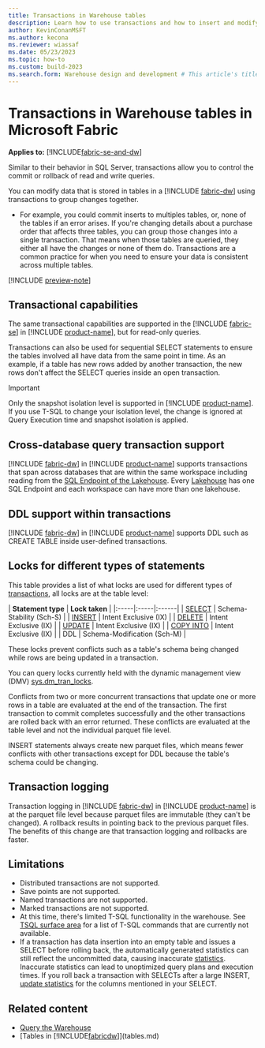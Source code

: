 ```yaml
---
title: Transactions in Warehouse tables
description: Learn how to use transactions and how to insert and modify data in Warehouse tables in Microsoft Fabric.
author: KevinConanMSFT
ms.author: kecona
ms.reviewer: wiassaf
ms.date: 05/23/2023
ms.topic: how-to
ms.custom: build-2023
ms.search.form: Warehouse design and development # This article's title should not change. If so, contact engineering.
---
```

# Transactions in Warehouse tables in Microsoft Fabric

**Applies to:** [!INCLUDE[fabric-se-and-dw](includes/applies-to-version/fabric-se-and-dw.md)]

Similar to their behavior in SQL Server, transactions allow you to control the commit or rollback of read and write queries. 

You can modify data that is stored in tables in a [!INCLUDE [fabric-dw](includes/fabric-dw.md)] using transactions to group changes together. 

- For example, you could commit inserts to multiples tables, or, none of the tables if an error arises. If you're changing details about a purchase order that affects three tables, you can group those changes into a single transaction. That means when those tables are queried, they either all have the changes or none of them do. Transactions are a common practice for when you need to ensure your data is consistent across multiple tables. 

[!INCLUDE [preview-note](../includes/preview-note.md)]

## Transactional capabilities

The same transactional capabilities are supported in the [!INCLUDE [fabric-se](includes/fabric-se.md)] in [!INCLUDE [product-name](../includes/product-name.md)], but for read-only queries.

Transactions can also be used for sequential SELECT statements to ensure the tables involved all have data from the same point in time. As an example, if a table has new rows added by another transaction, the new rows don't affect the SELECT queries inside an open transaction.

> [!IMPORTANT]
> Only the snapshot isolation level is supported in [!INCLUDE [product-name](../includes/product-name.md)]. If you use T-SQL to change your isolation level, the change is ignored at Query Execution time and snapshot isolation is applied.

## Cross-database query transaction support

[!INCLUDE [fabric-dw](includes/fabric-dw.md)] in [!INCLUDE [product-name](../includes/product-name.md)] supports transactions that span across databases that are within the same workspace including reading from the [SQL Endpoint of the Lakehouse](data-warehousing.md#sql-endpoint-of-the-lakehouse). Every [Lakehouse](../data-engineering/lakehouse-overview.md) has one SQL Endpoint and each workspace can have more than one lakehouse.

## DDL support within transactions

[!INCLUDE [fabric-dw](includes/fabric-dw.md)] in [!INCLUDE [product-name](../includes/product-name.md)] supports DDL such as CREATE TABLE inside user-defined transactions.

## Locks for different types of statements

This table provides a list of what locks are used for different types of [transactions](/sql/t-sql/language-elements/transactions-sql-data-warehouse?view=fabric&preserve-view=true), all locks are at the table level:

| **Statement type** | **Lock taken** |
|:-----|:-----|:------|
| [SELECT](/sql/t-sql/queries/select-transact-sql?view=fabric&preserve-view=true) | Schema-Stability (Sch-S) |
| [INSERT](/sql/t-sql/statements/insert-transact-sql?view=fabric&preserve-view=true) | Intent Exclusive (IX) |
| [DELETE](/sql/t-sql/statements/delete-transact-sql?view=fabric&preserve-view=true) | Intent Exclusive (IX) |
| [UPDATE](/sql/t-sql/queries/update-transact-sql?view=fabric&preserve-view=true) | Intent Exclusive (IX) |
| [COPY INTO](/sql/t-sql/statements/copy-into-transact-sql?view=fabric&preserve-view=true) | Intent Exclusive (IX) |
| DDL | Schema-Modification (Sch-M) |

These locks prevent conflicts such as a table's schema being changed while rows are being updated in a transaction.

You can query locks currently held with the dynamic management view (DMV) [sys.dm_tran_locks](/sql/relational-databases/system-dynamic-management-views/sys-dm-tran-locks-transact-sql).

Conflicts from two or more concurrent transactions that update one or more rows in a table are evaluated at the end of the transaction.  The first transaction to commit completes successfully and the other transactions are rolled back with an error returned.  These conflicts are evaluated at the table level and not the individual parquet file level.

INSERT statements always create new parquet files, which means fewer conflicts with other transactions except for DDL because the table's schema could be changing.

## Transaction logging

Transaction logging in [!INCLUDE [fabric-dw](includes/fabric-dw.md)] in [!INCLUDE [product-name](../includes/product-name.md)] is at the parquet file level because parquet files are immutable (they can't be changed). A rollback results in pointing back to the previous parquet files.  The benefits of this change are that transaction logging and rollbacks are faster.

## Limitations

- Distributed transactions are not supported.
- Save points are not supported.
- Named transactions are not supported.
- Marked transactions are not supported.
- At this time, there's limited T-SQL functionality in the warehouse. See [TSQL surface area](tsql-surface-area.md) for a list of T-SQL commands that are currently not available.
- If a transaction has data insertion into an empty table and issues a SELECT before rolling back, the automatically generated statistics can still reflect the uncommitted data, causing inaccurate [statistics](statistics.md). Inaccurate statistics can lead to unoptimized query plans and execution times. If you roll back a transaction with SELECTs after a large INSERT, [update statistics](/sql/t-sql/statements/update-statistics-transact-sql?view=fabric&preserve-view=true) for the columns mentioned in your SELECT.

## Related content

- [Query the Warehouse](query-warehouse.md)
- [Tables in [!INCLUDE[fabricdw](includes/fabric-dw.md)]](tables.md)
